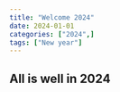 ```yaml
---
title: "Welcome 2024"
date: 2024-01-01
categories: ["2024",]
tags: ["New year"]
---
```


## All is well in 2024
